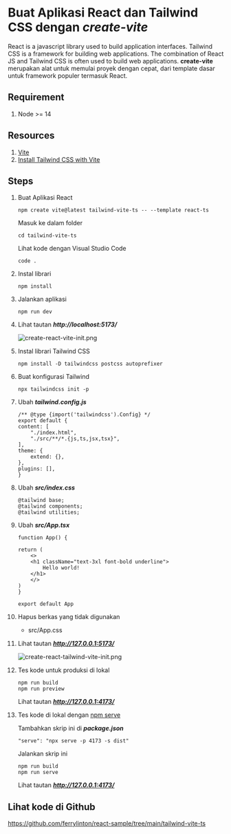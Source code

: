 # Buat Aplikasi React dan Tailwind CSS dengan ***create-vite***

React is a javascript library used to build application interfaces. Tailwind CSS is a framework for building web applications. The combination of React JS and Tailwind CSS is often used to build web applications. **create-vite** merupakan alat untuk memulai proyek dengan cepat, dari template dasar untuk framework populer termasuk React.

## Requirement

1. Node >= 14 

## Resources

1. [Vite](https://vitejs.dev/guide/)
2. [Install Tailwind CSS with Vite](https://tailwindcss.com/docs/guides/vite)


## Steps

1. Buat Aplikasi React

    ```
    npm create vite@latest tailwind-vite-ts -- --template react-ts
    ```

    Masuk ke dalam folder
    ```
    cd tailwind-vite-ts
    ```

    Lihat kode dengan Visual Studio Code
    ```
    code .
    ```

1. Instal librari

    ```
    npm install
    ```

1. Jalankan aplikasi

    ```
    npm run dev
    ```


1. Lihat tautan ***http://localhost:5173/***

    ![create-react-vite-init.png](create-react-vite-init.png)



1. Instal librari Tailwind CSS

    ```
    npm install -D tailwindcss postcss autoprefixer
    ```

1. Buat konfigurasi Tailwind

    ```
    npx tailwindcss init -p
    ```

1. Ubah ***tailwind.config.js***

    ```
    /** @type {import('tailwindcss').Config} */
    export default {
    content: [
        "./index.html",
        "./src/**/*.{js,ts,jsx,tsx}",
    ],
    theme: {
        extend: {},
    },
    plugins: [],
    }
    ```

1. Ubah ***src/index.css***

    ```
    @tailwind base;
    @tailwind components;
    @tailwind utilities;
    ```

1. Ubah ***src/App.tsx***

    ```
    function App() {

    return (
        <>
        <h1 className="text-3xl font-bold underline">
            Hello world!
        </h1>
        </>
    )
    }

    export default App
    ```

1. Hapus berkas yang tidak digunakan

    - src/App.css

1. Lihat tautan ***http://127.0.0.1:5173/***

    ![create-react-tailwind-vite-init.png](create-react-tailwind-vite-init.png)


1. Tes kode untuk produksi di lokal

    ```
    npm run build
    npm run preview
    ```

    Lihat tautan ***http://127.0.0.1:4173/***

1. Tes kode di lokal dengan [npm serve](https://github.com/vercel/serve)

    Tambahkan skrip ini di ***package.json***

    ```
    "serve": "npx serve -p 4173 -s dist"
    ```

    Jalankan skrip ini
    ```
    npm run build
    npm run serve
    ```

    Lihat tautan ***http://127.0.0.1:4173/***

## Lihat kode di Github

 https://github.com/ferrylinton/react-sample/tree/main/tailwind-vite-ts